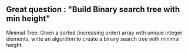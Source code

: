  Great question : "Build Binary search tree with min height"
--------------------------------------------------------------------

Minimal Tree: Given a sorted (increasing order) array with unique integer elements, write an algorithm
to create a binary search tree with minimal height.